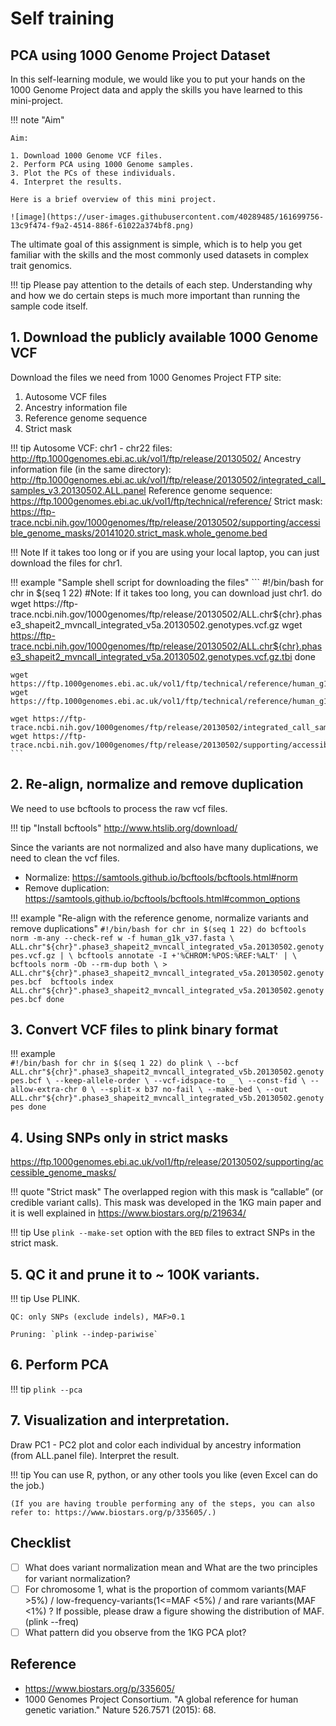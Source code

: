# Self training

## PCA using 1000 Genome Project Dataset

In this self-learning module, we would like you to put your hands on the 1000 Genome Project data and apply the skills you have learned to this mini-project.

!!! note "Aim"
    
    Aim:
    
    1. Download 1000 Genome VCF files. 
    2. Perform PCA using 1000 Genome samples.
    3. Plot the PCs of these individuals.
    4. Interpret the results.

    Here is a brief overview of this mini project.

    ![image](https://user-images.githubusercontent.com/40289485/161699756-13c9f474-f9a2-4514-886f-61022a374bf8.png)

The ultimate goal of this assignment is simple, which is to help you get familiar with the skills and the most commonly used datasets in complex trait genomics.

!!! tip
    Please pay attention to the details of each step. Understanding why and how we do certain steps is much more important than running the sample code itself. 

## 1. Download the publicly available 1000 Genome VCF 


Download the files we need from 1000 Genomes Project FTP site:

1. Autosome VCF files
2. Ancestry information file
3. Reference genome sequence
4. Strict mask

!!! tip
    Autosome VCF: chr1 - chr22 files:
    http://ftp.1000genomes.ebi.ac.uk/vol1/ftp/release/20130502/
    Ancestry information file (in the same directory):
    http://ftp.1000genomes.ebi.ac.uk/vol1/ftp/release/20130502/integrated_call_samples_v3.20130502.ALL.panel
    Reference genome sequence:
    https://ftp.1000genomes.ebi.ac.uk/vol1/ftp/technical/reference/
    Strict mask:
    https://ftp-trace.ncbi.nih.gov/1000genomes/ftp/release/20130502/supporting/accessible_genome_masks/20141020.strict_mask.whole_genome.bed

!!! Note 
    If it takes too long or if you are using your local laptop, you can just download the files for chr1.

!!! example "Sample shell script for downloading the files"
    ```
    #!/bin/bash
    for chr in $(seq 1 22)  #Note: If it takes too long, you can download just chr1.
    do
    wget https://ftp-trace.ncbi.nih.gov/1000genomes/ftp/release/20130502/ALL.chr${chr}.phase3_shapeit2_mvncall_integrated_v5a.20130502.genotypes.vcf.gz
    wget https://ftp-trace.ncbi.nih.gov/1000genomes/ftp/release/20130502/ALL.chr${chr}.phase3_shapeit2_mvncall_integrated_v5a.20130502.genotypes.vcf.gz.tbi
    done
    
    wget https://ftp.1000genomes.ebi.ac.uk/vol1/ftp/technical/reference/human_g1k_v37.fasta.gz
    wget https://ftp.1000genomes.ebi.ac.uk/vol1/ftp/technical/reference/human_g1k_v37.fasta.fai
    
    wget https://ftp-trace.ncbi.nih.gov/1000genomes/ftp/release/20130502/integrated_call_samples_v3.20130502.ALL.panel
    wget https://ftp-trace.ncbi.nih.gov/1000genomes/ftp/release/20130502/supporting/accessible_genome_masks/20141020.strict_mask.whole_genome.bed
    ```

## 2. Re-align, normalize and remove duplication

We need to use bcftools to process the raw vcf files. 

!!! tip "Install bcftools"
    http://www.htslib.org/download/

Since the variants are not normalized and also have many duplications, we need to clean the vcf files.

- Normalize: https://samtools.github.io/bcftools/bcftools.html#norm
- Remove duplication: https://samtools.github.io/bcftools/bcftools.html#common_options


!!! example "Re-align with the reference genome, normalize variants and remove duplications" 
    ```
    #!/bin/bash
    for chr in $(seq 1 22)
    do
        bcftools norm -m-any --check-ref w -f human_g1k_v37.fasta \
          ALL.chr"${chr}".phase3_shapeit2_mvncall_integrated_v5a.20130502.genotypes.vcf.gz | \
          bcftools annotate -I +'%CHROM:%POS:%REF:%ALT' | \
            bcftools norm -Ob --rm-dup both \
              > ALL.chr"${chr}".phase3_shapeit2_mvncall_integrated_v5a.20130502.genotypes.bcf 
        bcftools index ALL.chr"${chr}".phase3_shapeit2_mvncall_integrated_v5a.20130502.genotypes.bcf
    done
    ```

## 3. Convert VCF files to plink binary format

!!! example    
    ```
    #!/bin/bash
    for chr in $(seq 1 22)
    do
    plink \
          --bcf ALL.chr"${chr}".phase3_shapeit2_mvncall_integrated_v5b.20130502.genotypes.bcf \
          --keep-allele-order \
          --vcf-idspace-to _ \
          --const-fid \
          --allow-extra-chr 0 \
          --split-x b37 no-fail \
          --make-bed \
          --out ALL.chr"${chr}".phase3_shapeit2_mvncall_integrated_v5b.20130502.genotypes
    done
    ```

## 4. Using SNPs only in strict masks

https://ftp.1000genomes.ebi.ac.uk/vol1/ftp/release/20130502/supporting/accessible_genome_masks/

!!! quote "Strict mask"
    The overlapped region with this mask is “callable” (or credible variant calls).
    This mask was developed in the 1KG main paper and it is well explained in https://www.biostars.org/p/219634/

!!! tip
    Use `plink --make-set` option with the `BED` files to extract SNPs in the strict mask.

## 5. QC it and prune it to ~ 100K variants.

!!! tip
    Use PLINK.
    
    QC: only SNPs (exclude indels), MAF>0.1

    Pruning: `plink --indep-pariwise`

## 6. Perform PCA 

!!! tip
    `plink --pca`

## 7. Visualization and interpretation.

Draw PC1 - PC2 plot and color each individual by ancestry information (from ALL.panel file). Interpret the result.

!!! tip
    You can use R, python, or any other tools you like (even Excel can do the job.)
    
    (If you are having trouble performing any of the steps, you can also refer to: https://www.biostars.org/p/335605/.)

## Checklist 
- [ ] What does variant normalization mean and What are the two principles for variant normalization?
- [ ] For chromosome 1, what is the proportion of commom variants(MAF >5%) / low-frequency-variants(1<=MAF <5%) / and rare variants(MAF <1%) ? If possible, please draw a figure showing the distribution of MAF. (plink --freq)
- [ ] What pattern did you observe from the 1KG PCA plot? 

## Reference

- https://www.biostars.org/p/335605/
- 1000 Genomes Project Consortium. "A global reference for human genetic variation." Nature 526.7571 (2015): 68.